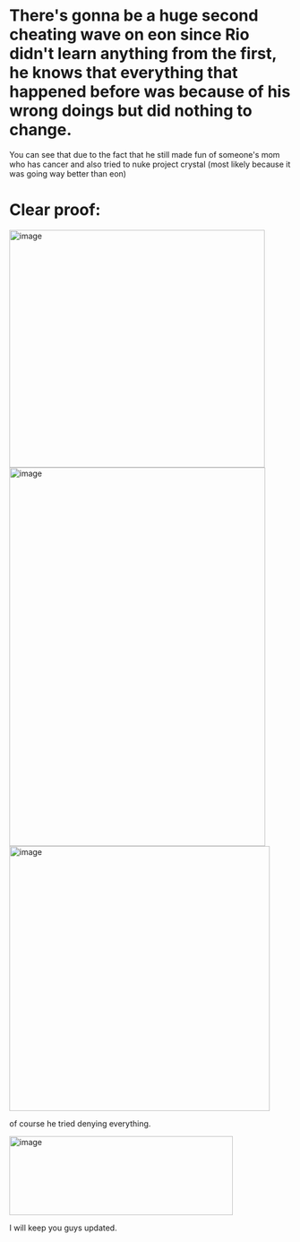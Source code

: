 # There's gonna be a huge second cheating wave on eon since Rio didn't learn anything from the first, he knows that everything that happened before was because of his wrong doings but did nothing to change.

You can see that due to the fact that he still made fun of someone's mom who has cancer and also tried to nuke project crystal (most likely because it was going way better than eon)

# Clear proof:


<img width="456" height="424" alt="image" src="https://github.com/user-attachments/assets/0e9f63a5-cfbf-473a-846b-8cc2d0a6aed0" />


<img width="457" height="676" alt="image" src="https://github.com/user-attachments/assets/982e5a22-0945-4f11-9d3f-61bc8de842f7" />


<img width="465" height="473" alt="image" src="https://github.com/user-attachments/assets/96ea6584-37f6-432f-b038-bd1d910d6619" />


of course he tried denying everything.


<img width="399" height="141" alt="image" src="https://github.com/user-attachments/assets/794bd8b2-3677-403e-98eb-105145780096" />


I will keep you guys updated.
